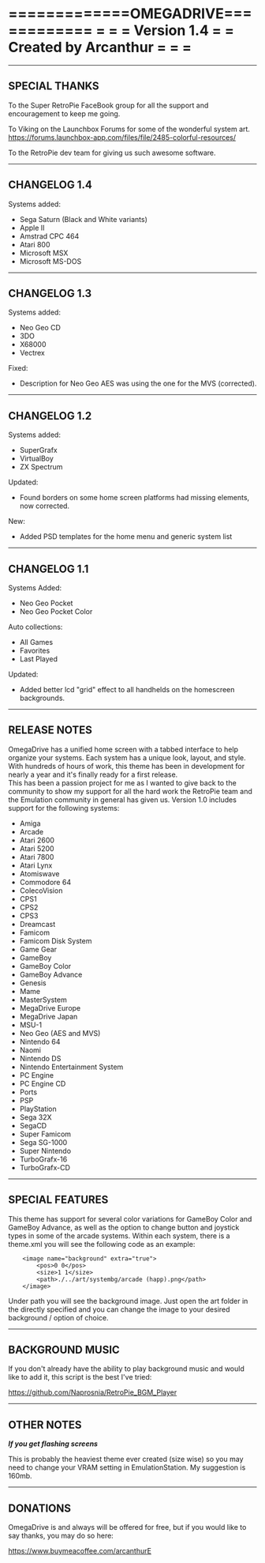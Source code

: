 =============OMEGADRIVE============
=			  	  				  =
=           Version 1.4           =
=       Created by Arcanthur      =
=				  				  =
===================================

-----------------------------------
SPECIAL THANKS
-----------------------------------

To the Super RetroPie FaceBook group for all the support and encouragement to keep me going.

To Viking on the Launchbox Forums for some of the wonderful system art.
https://forums.launchbox-app.com/files/file/2485-colorful-resources/

To the RetroPie dev team for giving us such awesome software.

-----------------------------------
CHANGELOG 1.4
-----------------------------------

Systems added:

- Sega Saturn (Black and White variants)
- Apple II
- Amstrad CPC 464
- Atari 800
- Microsoft MSX
- Microsoft MS-DOS


-----------------------------------
CHANGELOG 1.3
-----------------------------------

Systems added:

- Neo Geo CD
- 3DO
- X68000
- Vectrex

Fixed:

- Description for Neo Geo AES was using the one for the MVS (corrected).

-----------------------------------
CHANGELOG 1.2
-----------------------------------

Systems added:

- SuperGrafx
- VirtualBoy
- ZX Spectrum

Updated:

- Found borders on some home screen platforms had missing elements, now corrected.

New:

- Added PSD templates for the home menu and generic system list

-----------------------------------
CHANGELOG 1.1
-----------------------------------

Systems Added:

- Neo Geo Pocket
- Neo Geo Pocket Color

Auto collections:
- All Games
- Favorites
- Last Played

Updated:
- Added better lcd "grid" effect to all handhelds on the homescreen backgrounds.

-----------------------------------
RELEASE NOTES
-----------------------------------

OmegaDrive has a unified home screen with a tabbed interface to help organize your systems.  Each system has a unique look, layout, and style.
With hundreds of hours of work, this theme has been in development for nearly a year and it's finally ready for a first release.  
This has been a passion project for me as I wanted to give back to the community to show my support for all the hard work 
the RetroPie team and the Emulation community in general has given us.  Version 1.0 includes support for the following systems:

- Amiga
- Arcade
- Atari 2600
- Atari 5200
- Atari 7800
- Atari Lynx
- Atomiswave
- Commodore 64
- ColecoVision
- CPS1
- CPS2
- CPS3
- Dreamcast
- Famicom
- Famicom Disk System
- Game Gear
- GameBoy
- GameBoy Color
- GameBoy Advance
- Genesis
- Mame
- MasterSystem
- MegaDrive Europe
- MegaDrive Japan
- MSU-1
- Neo Geo (AES and MVS)
- Nintendo 64
- Naomi
- Nintendo DS
- Nintendo Entertainment System
- PC Engine
- PC Engine CD
- Ports
- PSP
- PlayStation
- Sega 32X
- SegaCD
- Super Famicom
- Sega SG-1000
- Super Nintendo
- TurboGrafx-16
- TurboGrafx-CD 

-----------------------------------
SPECIAL FEATURES
-----------------------------------

This theme has support for several color variations for GameBoy Color and GameBoy Advance, as
well as the option to change button and joystick types in some of the arcade systems.  Within each system,
there is a theme.xml you will see the following code as an example:

		<image name="background" extra="true">
			<pos>0 0</pos>
			<size>1 1</size>
			<path>./../art/systembg/arcade (happ).png</path>
		</image>

Under path you will see the background image.  Just open the art folder in the directly specified and you can
change the image to your desired background / option of choice.

-----------------------------------
BACKGROUND MUSIC
-----------------------------------

If you don't already have the ability to play background music and would like to add it, this script is the best I've tried:

https://github.com/Naprosnia/RetroPie_BGM_Player

-----------------------------------
OTHER NOTES
-----------------------------------

***If you get flashing screens***

This is probably the heaviest theme ever created (size wise) so you may need to change your VRAM setting in EmulationStation.
My suggestion is 160mb.

-----------------------------------
DONATIONS
-----------------------------------

OmegaDrive is and always will be offered for free, but if you would like to say thanks, you may do so here:

https://www.buymeacoffee.com/arcanthurE

